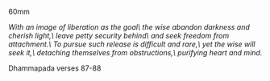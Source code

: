 60mm

*With an image of liberation as the goal\\
the wise abandon darkness and cherish light,\\
leave petty security behind\\
and seek freedom from attachment.\\
To pursue such release is difficult and rare,\\
yet the wise will seek it,\\
detaching themselves from obstructions,\\
purifying heart and mind.*

Dhammapada verses 87-88
